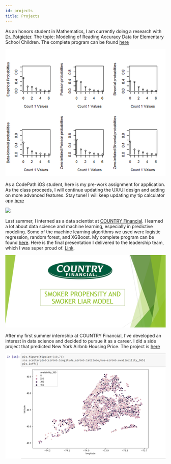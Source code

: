 ```yaml
---
id: projects
title: Projects
---
```


As an honors student in Mathematics, I am currently doing a research with [Dr. Potgieter](http://www.cjpotgieter.com/research/). The topic: Modeling of Reading Accuracy Data for Elementary School Children. The complete program can be found [here](https://github.com/mithu170900/Statistics-Measurement-Errors)

![StatisticsReport](./assets/StatsPic.png)

As a CodePath iOS student, here is my pre-work assignment for application. As the class proceeds, I will continue updating the UX/UI design and adding on more advanced features. Stay tune! I will keep updating my tip calculator app [here](https://github.com/mithu170900/TipCalculator)

![](https://i.imgur.com/cDJkbHH.gif)

Last summer, I interned as a data scientist at [COUNTRY Financial](https://www.countryfinancial.com/en/about-us/careers.html). I learned a lot about data science and machine learning, especially in predictive modeling. Some of the machine learning algorithms we used were logistic regression, random forest, and XGBoost. My complete program can be found [here](https://github.com/mithu170900/Smoker-Propensity-and-Smoker-Liar-Detection). Here is the final presentation I delivered to the leadership team, which I was super proud of. [Link](https://github.com/mithu170900/Smoker-Propensity-and-Smoker-Liar-Detection/blob/master/Smoker%20Propensity%20and%20Smoker%20Liar%20Detection.pdf).

![InternshipSlides](./assets/COUNTRYPic.png)

After my first summer internship at COUNTRY Financial, I've developed an interest in data science and decided to pursue it as a career. I did a side project that predicted New York Airbnb Housing Price. The project is [here](https://github.com/mithu170900/AirBnBProject)

![NYCAirbnb](./assets/NYProjectPic.png)


